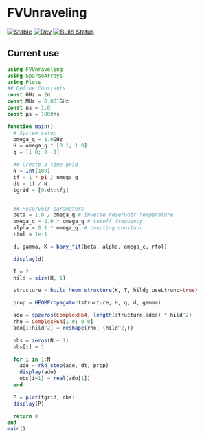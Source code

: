 # FVUnraveling

[![Stable](https://img.shields.io/badge/docs-stable-blue.svg)](https://krugx.github.io/FVUnraveling.jl/stable/)
[![Dev](https://img.shields.io/badge/docs-dev-blue.svg)](https://krugx.github.io/FVUnraveling.jl/dev/)
[![Build Status](https://github.com/krugx/FVUnraveling.jl/actions/workflows/CI.yml/badge.svg?branch=main)](https://github.com/krugx/FVUnraveling.jl/actions/workflows/CI.yml?query=branch%3Amain)

## Current use

```julia
using FVUnraveling
using SparseArrays
using Plots
## Define Constants
const GHz = 2π
const MHz = 0.001GHz
const ns = 1.0
const μs = 1000ns

function main()
  # System setup
  omega_q = 1.0GHz
  H = omega_q * [0 1; 1 0]
  q = [1 0; 0 -1]

  ## Create a time grid 
  N = Int(100)
  tf = 1 * pi / omega_q
  dt = tf / N
  tgrid = [0:dt:tf;]


  ## Reservoir parameters
  beta = 1.0 / omega_q # inverse reservoir temperature
  omega_c = 2.0 * omega_q # cutoff frequency
  alpha = 0.1 * omega_q  # coupling constant
  rtol = 1e-1

  d, gamma, K = bary_fit(beta, alpha, omega_c, rtol)

  display(d)

  T = 2
  hild = size(H, 1)

  structure = build_heom_structure(K, T, hild; useLtrunc=true)

  prop = HEOMPropagator(structure, H, q, d, gamma)

  ado = spzeros(ComplexF64, length(structure.ados) * hild^2)
  rho = ComplexF64[1 0; 0 0]
  ado[1:hild^2] = reshape(rho, (hild^2,))

  obs = zeros(N + 1)
  obs[1] = 1

  for i in 1:N
    ado = rk4_step(ado, dt, prop)
    display(ado)
    obs[i+1] = real(ado[1])
  end

  P = plot(tgrid, obs)
  display(P)

  return 0
end
main()
```
